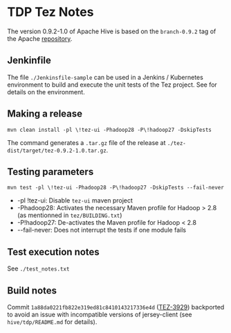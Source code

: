 # TDP Tez Notes

The version 0.9.2-1.0 of Apache Hive is based on the `branch-0.9.2` tag of the Apache [repository](https://github.com/apache/tez/tree/branch-0.9.2).

## Jenkinfile

The file `./Jenkinsfile-sample` can be used in a Jenkins / Kubernetes environment to build and execute the unit tests of the Tez project. See []() for details on the environment.

## Making a release

```
mvn clean install -pl \!tez-ui -Phadoop28 -P\!hadoop27 -DskipTests
```

The command generates a `.tar.gz` file of the release at `./tez-dist/target/tez-0.9.2-1.0.tar.gz`.

## Testing parameters

```
mvn test -pl \!tez-ui -Phadoop28 -P\!hadoop27 -DskipTests --fail-never
```

- -pl \!tez-ui: Disable `tez-ui` maven project
- -Phadoop28: Activates the necessary Maven profile for Hadoop > 2.8 (as mentionned in `tez/BUILDING.txt`)
- -P\!hadoop27: De-activates the Maven profile for Hadoop < 2.8
- --fail-never: Does not interrupt the tests if one module fails

## Test execution notes

See `./test_notes.txt`

## Build notes

Commit `1a88da0221fb822e319ed81c8410143217336e4d` ([TEZ-3929](https://issues.apache.org/jira/browse/TEZ-3929)) backported to avoid an issue with incompatible versions of jersey-client (see `hive/tdp/README.md` for details).
